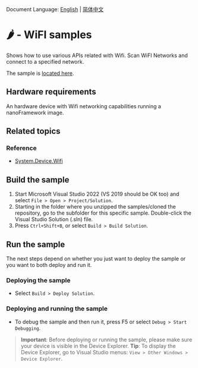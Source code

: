 Document Language: [English](README.md) | [简体中文](README.zh-cn.md)

# 🌶️ - WiFI samples

Shows how to use various APIs related with Wifi. Scan WiFI Networks and connect to a specified network.

The sample is [located here](./ScanWifi/Program.cs).

## Hardware requirements

An hardware device with Wifi networking capabilities running a nanoFramework image.

## Related topics

### Reference

- [System.Device.Wifi](http://docs.nanoframework.net/api/System.Device.Wifi.html)

## Build the sample

1. Start Microsoft Visual Studio 2022 (VS 2019 should be OK too) and select `File > Open > Project/Solution`.
1. Starting in the folder where you unzipped the samples/cloned the repository, go to the subfolder for this specific sample. Double-click the Visual Studio Solution (.sln) file.
1. Press `Ctrl+Shift+B`, or select `Build > Build Solution`.

## Run the sample

The next steps depend on whether you just want to deploy the sample or you want to both deploy and run it.

### Deploying the sample

- Select `Build > Deploy Solution`.

### Deploying and running the sample

- To debug the sample and then run it, press F5 or select `Debug > Start Debugging`.

> **Important**: Before deploying or running the sample, please make sure your device is visible in the Device Explorer.
> **Tip**: To display the Device Explorer, go to Visual Studio menus: `View > Other Windows > Device Explorer`.
